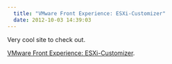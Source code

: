 ```yaml
---
  title: "VMware Front Experience: ESXi-Customizer"
  date: 2012-10-03 14:39:03
---
```


Very cool site to check out.

[VMware Front Experience: ESXi-Customizer](http://www.v-front.de/p/esxi-customizer.html).
